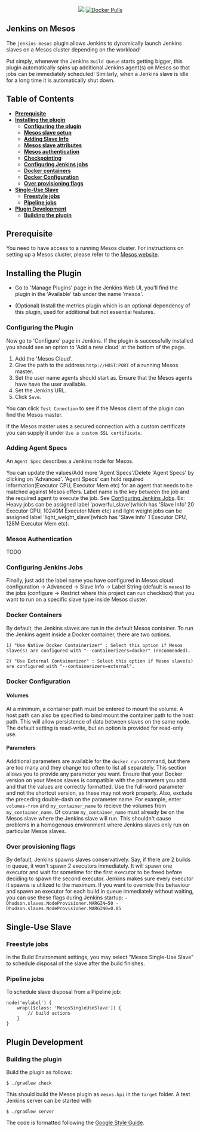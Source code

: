 <p align="center">
  <a href='https://jenkins.mesosphere.com/service/jenkins/job/Mesos%20Jenkins%20Plugin/mesos-plugin/master'><img src='https://jenkins.mesosphere.com/service/jenkins/buildStatus/icon?job=Mesos%20Jenkins%20Plugin/mesos-plugin/master'></a>
  <a href="https://cloud.docker.com/u/mesosphere/repository/docker/mesosphere/jenkins/general"><img alt="Docker Pulls" src="https://img.shields.io/docker/pulls/mesosphere/jenkins.svg"></a>
</p>

Jenkins on Mesos
----------------

The `jenkins-mesos` plugin allows Jenkins to dynamically launch Jenkins slaves on a
Mesos cluster depending on the workload!

Put simply, whenever the Jenkins `Build Queue` starts getting bigger, this plugin
automatically spins up additional Jenkins agent(s) on Mesos so that jobs can be
immediately scheduled! Similarly, when a Jenkins slave is idle for a long time it
is automatically shut down.

## Table of Contents
<!-- toc -->
- __[Prerequisite](#prerequisite)__
- __[Installing the plugin](#installing-the-plugin)__
  - __[Configuring the plugin](#configuring-the-plugin)__
  - __[Mesos slave setup](#mesos-slave-setup)__
  - __[Adding Slave Info](#adding-slave-info)__
  - __[Mesos slave attributes](#mesos-slave-attributes)__
  - __[Mesos authentication](#mesos-authentication)__
  - __[Checkpointing](#checkpointing)__
  - __[Configuring Jenkins jobs](#configuring-jenkins-jobs)__
  - __[Docker containers](#docker-containers)__
  - __[Docker Configuration](#docker-configuration)__
  - __[Over provisioning flags](#over-provisioning-flags)__
- __[Single-Use Slave](#single-use-slave)__
  - __[Freestyle jobs](#freestyle-jobs)__
  - __[Pipeline jobs](#pipeline-jobs)__
- __[Plugin Development](#plugin-development)__
  - __[Building the plugin](#building-the-plugin)__
<!-- /toc -->


## Prerequisite ##

You need to have access to a running Mesos cluster. For instructions on setting up a Mesos cluster, please refer to the [Mesos website](http://mesos.apache.org).

## Installing the Plugin ##

* Go to 'Manage Plugins' page in the Jenkins Web UI, you'll find the plugin in the 'Available' tab under the name 'mesos'.

* (Optional) Install the metrics plugin which is an optional dependency of this plugin, used for additional but not essential features.

### Configuring the Plugin ###

Now go to 'Configure' page in Jenkins. If the plugin is successfully installed
you should see an option to 'Add a new cloud' at the bottom of the page.

1. Add the 'Mesos Cloud'.
2. Give the path to the address `http://HOST:PORT` of a running Mesos master.
3. Set the user name agents should start as. Ensure that the Mesos agents have have the user available.
4. Set the Jenkins URL.
5. Click `Save`.

You can click `Test Conection` to see if the Mesos client of the plugin can find the Mesos master.

If the Mesos master uses a secured connection with a custom certificate you can supply it under
`Use a custom SSL certificate`.

### Adding Agent Specs ###

An `Agent Spec` describes a Jenkins node for Mesos.

You can update the values/Add  more 'Agent Specs'/Delete 'Agent Specs' by clicking on 'Advanced'.
'Agent Specs' can hold required information(Executor CPU, Executor Mem etc) for an agent that needs
to be matched against Mesos offers.
Label name is the key between the job and the required agent to execute the job. See [Configuring Jenkins Jobs](#configuring-jenkins-jobs).
Ex: Heavy jobs can be assigned  label 'powerful_slave'(which has 'Slave Info' 20 Executor CPU, 10240M Executor Mem etc)
and light weight jobs can be assigned label 'light_weight_slave'(which has  'Slave Info' 1 Executor CPU, 128M Executor Mem etc).

### Mesos Authentication ###

TODO

### Configuring Jenkins Jobs ###

Finally, just add the label name you have configured in Mesos cloud configuration -> Advanced -> Slave Info -> Label String (default is `mesos`) 
to the jobs (configure -> Restrict where this project can run checkbox) that you want to run on a specific slave type inside Mesos cluster.

### Docker Containers ###

By default, the Jenkins slaves are run in the default Mesos container. To run the Jenkins agent inside a Docker container, there are two options.

	1) "Use Native Docker Containerizer" : Select this option if Mesos slave(s) are configured with "--containerizers=docker" (recommended).

	2) "Use External Containerizer" : Select this option if Mesos slave(s) are configured with "--containerizers=external".

### Docker Configuration ###

#### Volumes ####

At a minimum, a container path must be entered to mount the volume. A host path can also be specified to bind mount the container path to the host path. This will allow persistence of data between slaves on the same node. The default setting is read-write, but an option is provided for read-only use.

#### Parameters ####

Additional parameters are available for the `docker run` command, but there are too many and they change too often to list all separately. This section allows you to provide any parameter you want. Ensure that your Docker version on your Mesos slaves is compatible with the parameters you add and that the values are correctly formatted. Use the full-word parameter and not the shortcut version, as these may not work properly. Also, exclude the preceding double-dash on the parameter name. For example, enter `volumes-from` and `my_container_name` to recieve the volumes from `my_container_name`. Of course `my_container_name` must already be on the Mesos slave where the Jenkins slave will run. This shouldn't cause problems in a homogenous environment where Jenkins slaves only run on particular Mesos slaves.

### Over provisioning flags ###

By default, Jenkins spawns slaves conservatively. Say, if there are 2 builds in queue, it won't spawn 2 executors immediately. It will spawn one executor and wait for sometime for the first executor to be freed before deciding to spawn the second executor. Jenkins makes sure every executor it spawns is utilized to the maximum.
If you want to override this behaviour and spawn an executor for each build in queue immediately without waiting, you can use these flags during Jenkins startup:
`-Dhudson.slaves.NodeProvisioner.MARGIN=50 -Dhudson.slaves.NodeProvisioner.MARGIN0=0.85`

## Single-Use Slave ##

### Freestyle jobs ###

In the Build Environment settings, you may select "Mesos Single-Use Slave" to schedule disposal of the slave after the build finishes.

### Pipeline jobs ###

To schedule slave disposal from a Pipeline job:

    node('mylabel') {
        wrap([$class: 'MesosSingleUseSlave']) {
            // build actions
        }
    }


## Plugin Development

### Building the plugin ###

Build the plugin as follows:

    $ ./gradlew check

This should build the Mesos plugin as `mesos.hpi` in the `target` folder. A test Jenkins server can be
started with

    $ ./gradlew server 

The code is formatted following the [Google Style Guide](https://github.com/google/styleguide).

